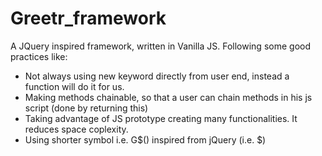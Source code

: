 # Greetr_framework

A JQuery inspired framework, written in Vanilla JS. Following some good practices like:

- Not always using new keyword directly from user end, instead a function will do it for us.
- Making methods chainable, so that a user can chain methods in his js script (done by returning this)
- Taking advantage of JS prototype creating many functionalities. It reduces space coplexity.
- Using shorter symbol i.e. G$() inspired from jQuery (i.e. $)
